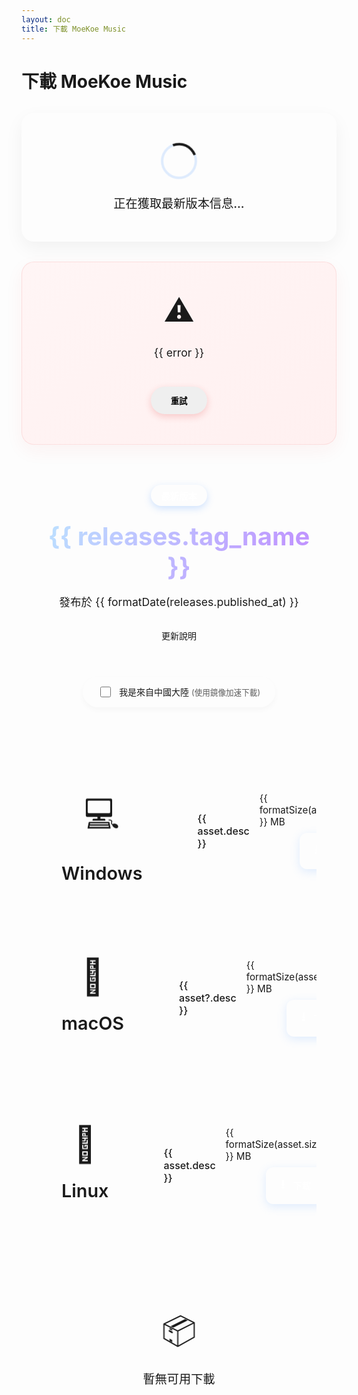 ```yaml
---
layout: doc
title: 下載 MoeKoe Music
---
```


# 下載 MoeKoe Music

<script setup>
import { ref, onMounted, computed } from 'vue'

const releases = ref({})
const loading = ref(true)
const error = ref(null)
const useProxy = ref(false)

const getSystemInfo = (fileName) => {
  if (fileName.endsWith('.exe')) return { icon: '💻', name: 'Windows', desc: 'Windows 安裝程式' }
  if (fileName.endsWith('.AppImage')) return { icon: '🐧', name: 'Linux', desc: 'Linux AppImage 可執行檔案' }
  if (fileName.endsWith('.deb')) return { icon: '🐧', name: 'Linux (Debian)', desc: 'Debian/Ubuntu 安裝包' }
  if (fileName.endsWith('.dmg')) return { icon: '🍎', name: 'macOS', desc: 'macOS 安裝鏡像' }
  if (fileName.endsWith('mac.zip')) return { icon: '🍎', name: 'macOS', desc: 'macOS 壓縮包' }
  return { icon: '📦', name: '其他', desc: '其他格式' }
}

const groupedAssets = computed(() => {
  return releases.value.assets
    .filter(a => a.size > 10 * 1024 * 1024) 
    .reduce((acc, asset) => {
      const info = getSystemInfo(asset.name)
      if (info.name.includes('Windows')) acc.windows.push({ ...asset, ...info })
      else if (info.name.includes('macOS')) acc.mac.push({ ...asset, ...info })
      else if (info.name.includes('Linux')) acc.linux.push({ ...asset, ...info })
      return acc
    }, { windows: [], mac: [], linux: [] })
})

const fetchReleaseInfo = async () => {
  try {
    const apiUrl = `https://api.github.com/repos/iAJue/MoeKoeMusic/releases/latest`
    
    const controller = new AbortController()
    const timeoutId = setTimeout(() => controller.abort(), 10000) 
    
    const response = await fetch(apiUrl, {
      headers: { 'Accept': 'application/vnd.github.v3+json' },
      signal: controller.signal
    })
    
    clearTimeout(timeoutId)
    
    if (!response.ok) {
      const errorData = await response.json()
      throw new Error(response.status === 403 ? `${errorData.message}` : `獲取失敗: ${response.status}`)
    }
    
    releases.value = await response.json()
    loading.value = false
  } catch (e) {
    if (e.name === 'AbortError') {
      error.value = '請求超時，請稍後再試'
    } else {
      error.value = e.message || '獲取版本信息失敗，請稍後再試'
    }
    loading.value = false
  }
}

onMounted(() => {
  fetchReleaseInfo()
})

const formatDate = (dateString) => {
  const date = new Date(dateString)
  return date.toLocaleDateString('zh-TW', {
    year: 'numeric',
    month: 'long',
    day: 'numeric'
  })
}

const formatSize = (bytes) => {
  const mb = bytes / 1024 / 1024
  return mb.toFixed(1)
}
</script>

<div v-if="loading" class="loading">
  <div class="loading-spinner"></div>
  <div class="loading-text">正在獲取最新版本信息...</div>
</div>

<div v-else-if="error" class="error">
  <div class="error-icon">⚠</div>
  <div class="error-message">{{ error }}</div>
  <button @click="fetchReleaseInfo" class="retry-button">重試</button>
</div>

<div v-else class="download-section">
  <div class="download-header">
    <div class="version-info">
      <div class="version-badge">最新版本</div>
      <h2 class="version-number">{{ releases.tag_name }}</h2>
      <p class="release-date">發布於 {{ formatDate(releases.published_at) }}</p>
      <div class="release-notes" v-if="releases.body">
        <details>
          <summary>更新說明</summary>
          <div class="release-notes-content">{{ releases.body }}</div>
        </details>
      </div>
    </div>
    <div class="region-selector">
      <label class="checkbox-label">
        <input type="checkbox" v-model="useProxy">
        <span>我是來自中國大陸 <span class="region-hint"> (使用鏡像加速下載)</span></span>
      </label>
    </div>
  </div>
  
  <div class="download-options">
    <!-- Windows 下載 -->
    <div class="platform-group" v-if="groupedAssets.windows.length">
      <div class="platform-header">
        <div class="platform-icon-large">💻</div>
        <h3 class="platform-title">Windows</h3>
      </div>
      <div class="platform-downloads">
        <div v-for="asset in groupedAssets.windows" :key="asset?.id" class="download-item">
          <div class="download-item-content">
            <div class="download-item-header">
              <div class="download-item-desc">{{ asset.desc }}</div>
            </div>
            <div class="download-item-footer">
              <div class="download-info">{{ formatSize(asset.size) }} MB</div>
              <a :href="useProxy ? `https://gh-proxy.com/${asset.browser_download_url}` : asset.browser_download_url" class="download-button" target="_blank">
                <span class="download-icon">⭳</span>
                <span>下載</span>
              </a>
            </div>
          </div>
        </div>
      </div>
    </div>
    <!-- macOS 下載 -->
    <div class="platform-group" v-if="groupedAssets.mac.length">
      <div class="platform-header">
        <div class="platform-icon-large">🍎</div>
        <h3 class="platform-title">macOS</h3>
      </div>
      <div class="platform-downloads">
        <div v-for="asset in groupedAssets.mac" :key="asset?.id" class="download-item">
          <div class="download-item-content">
            <div class="download-item-header">
              <div class="download-item-desc">{{ asset?.desc }}</div>
            </div>
            <div class="download-item-footer">
              <div class="download-info">{{ formatSize(asset.size) }} MB</div>
              <a :href="useProxy ? `https://gh-proxy.com/${asset.browser_download_url}` : asset.browser_download_url" class="download-button" target="_blank">
                <span class="download-icon">⭳</span>
                <span>下載</span>
              </a>
            </div>
          </div>
        </div>
      </div>
    </div>
    <!-- Linux 下載 -->
    <div class="platform-group" v-if="groupedAssets.linux.length">
      <div class="platform-header">
        <div class="platform-icon-large">🐧</div>
        <h3 class="platform-title">Linux</h3>
      </div>
      <div class="platform-downloads">
        <div v-for="asset in groupedAssets.linux" :key="asset?.id" class="download-item">
          <div class="download-item-content">
            <div class="download-item-header">
              <div class="download-item-desc">{{ asset.desc }}</div>
            </div>
            <div class="download-item-footer">
              <div class="download-info">{{ formatSize(asset.size) }} MB</div>
              <a :href="useProxy ? `https://gh-proxy.com/${asset.browser_download_url}` : asset.browser_download_url" class="download-button" target="_blank">
                <span class="download-icon">⭳</span>
                <span>下載</span>
              </a>
            </div>
          </div>
        </div>
      </div>
    </div>
    <div class="no-downloads" v-if="!groupedAssets.windows.length && !groupedAssets.mac.length && !groupedAssets.linux.length">
      <div class="no-downloads-icon">📦</div>
      <div class="no-downloads-text">暫無可用下載</div>
    </div>
  </div>
</div>


<style scoped>
/* 基础动画 */
@keyframes spin {
  to { transform: rotate(360deg); }
}

@keyframes shake {
  0%, 100% { transform: translateX(0); }
  25% { transform: translateX(-5px); }
  75% { transform: translateX(5px); }
}

@keyframes fadeIn {
  from { opacity: 0; }
  to { opacity: 1; }
}

@keyframes slideDown {
  from { transform: translateY(-20px); opacity: 0; }
  to { transform: translateY(0); opacity: 1; }
}

@keyframes slideUp {
  from { transform: translateY(20px); opacity: 0; }
  to { transform: translateY(0); opacity: 1; }
}

@keyframes pulse {
  0% { transform: scale(1); }
  50% { transform: scale(1.05); }
  100% { transform: scale(1); }
}

@keyframes float {
  0% { transform: translateY(0px); }
  50% { transform: translateY(-8px); }
  100% { transform: translateY(0px); }
}

@keyframes rainbow {
  0% { filter: hue-rotate(0deg); }
  100% { filter: hue-rotate(360deg); }
}

/* 加载状态 */
.loading {
  text-align: center;
  padding: 3rem;
  border-radius: 20px;
  margin: 2rem auto;
  max-width: 500px;
  background: linear-gradient(145deg, var(--vp-c-bg-soft) 0%, var(--vp-c-bg-mute) 100%);
  box-shadow: 0 10px 30px rgba(0, 0, 0, 0.05);
  position: relative;
  overflow: hidden;
  animation: fadeIn 0.5s ease-out;
  display: flex;
  flex-direction: column;
  align-items: center;
  justify-content: center;
  gap: 1.5rem;
}

.loading::before {
  content: '';
  position: absolute;
  top: 0;
  left: 0;
  right: 0;
  height: 4px;
  background: linear-gradient(90deg, var(--vp-c-brand-light), var(--vp-c-brand-dark));
  z-index: 1;
}

.loading-spinner {
  width: 50px;
  height: 50px;
  border: 4px solid rgba(102, 166, 255, 0.2);
  border-radius: 50%;
  border-top-color: var(--vp-c-brand);
  animation: spin 1s linear infinite;
}

.loading-text {
  font-size: 1.2rem;
  font-weight: 500;
  color: var(--vp-c-text-1);
}

/* 错误状态 */
.error {
  text-align: center;
  padding: 3rem;
  border-radius: 20px;
  margin: 2rem auto;
  max-width: 500px;
  background: linear-gradient(145deg, #fff5f5 0%, #fff0f0 100%);
  border: 1px solid rgba(220, 38, 38, 0.1);
  box-shadow: 0 10px 30px rgba(220, 38, 38, 0.05);
  animation: fadeIn 0.5s ease-out;
  display: flex;
  flex-direction: column;
  align-items: center;
  justify-content: center;
  gap: 1rem;
}

.error-icon {
  font-size: 3rem;
  color: var(--vp-c-danger);
  animation: shake 0.5s ease-in-out;
  margin-bottom: 0.5rem;
}

.error-message {
  font-size: 1.1rem;
  line-height: 1.6;
  color: var(--vp-c-danger-dark);
  margin-bottom: 1.5rem;
  max-width: 400px;
}

.retry-button {
  border: none;
  padding: 0.8rem 2rem;
  border-radius: 30px;
  font-weight: 600;
  cursor: pointer;
  transition: all 0.3s ease;
  box-shadow: 0 4px 12px rgba(220, 38, 38, 0.2);
}

.retry-button:hover {
  background: var(--vp-c-danger-dark);
  transform: translateY(-2px);
  box-shadow: 0 6px 16px rgba(220, 38, 38, 0.3);
}

/* 下载区域 */
.download-section {
  max-width: 1100px;
  margin: 0 auto;
  padding: 2rem;
}

.download-header {
  display: flex;
  flex-direction: column;
  align-items: center;
  margin-bottom: 3rem;
  position: relative;
  padding-bottom: 2rem;
  border-bottom: 1px solid var(--vp-c-divider);
}

.version-info {
  text-align: center;
  margin-bottom: 2rem;
  animation: slideDown 0.5s ease-out;
}

.version-badge {
  display: inline-block;
  background: linear-gradient(120deg, var(--vp-c-brand-light) 0%, var(--vp-c-brand-dark) 100%);
  color: white;
  padding: 0.4rem 1rem;
  border-radius: 30px;
  font-weight: 600;
  font-size: 0.9rem;
  margin-bottom: 1rem;
  box-shadow: 0 4px 12px rgba(102, 166, 255, 0.3);
}

.version-number {
  font-size: 2.5rem;
  font-weight: 700;
  margin: 0.5rem 0;
  background: linear-gradient(120deg, #89f7fe 0%, #66a6ff 100%);
  -webkit-background-clip: text;
  background-clip: text;
  -webkit-text-fill-color: transparent;
  animation: rainbow 8s linear infinite;
}

.release-date {
  color: var(--vp-c-text-2);
  font-size: 1.1rem;
  margin-bottom: 1rem;
}

.release-notes {
  margin-top: 1.5rem;
  width: 100%;
  max-width: 600px;
}

.release-notes summary {
  cursor: pointer;
  color: var(--vp-c-brand);
  font-weight: 500;
  padding: 0.5rem 1rem;
  border-radius: 8px;
  background: var(--vp-c-bg-soft);
  transition: all 0.3s ease;
  display: inline-block;
}

.release-notes summary:hover {
  background: var(--vp-c-bg-mute);
  color: var(--vp-c-brand-dark);
}

.release-notes-content {
  margin-top: 1rem;
  padding: 1rem;
  background: var(--vp-c-bg-soft);
  border-radius: 8px;
  font-size: 0.95rem;
  line-height: 1.6;
  color: var(--vp-c-text-1);
  white-space: pre-line;
  max-height: 300px;
  overflow-y: auto;
}

.region-selector {
  margin-top: 1rem;
  animation: slideDown 0.6s ease-out;
}

.checkbox-label {
  display: inline-flex;
  align-items: center;
  cursor: pointer;
  user-select: none;
  color: var(--vp-c-text-1);
  background: var(--vp-c-bg-soft);
  padding: 0.8rem 1.5rem;
  border-radius: 30px;
  transition: all 0.3s ease;
  box-shadow: 0 4px 10px rgba(0, 0, 0, 0.03);
}

.checkbox-label:hover {
  background: var(--vp-c-bg-mute);
  transform: translateY(-1px);
  box-shadow: 0 6px 15px rgba(0, 0, 0, 0.05);
}

.checkbox-label input[type="checkbox"] {
  margin-right: 0.8rem;
  width: 1.3em;
  height: 1.3em;
  border-radius: 4px;
  border: 2px solid var(--vp-c-brand);
  transition: all 0.2s;
  cursor: pointer;
  position: relative;
}

.region-hint {
  opacity: 0.7;
  font-size: 0.9em;
}

/* 下载选项 */
.download-options {
  display: flex;
  flex-direction: column;
  gap: 2rem;
  animation: slideUp 0.6s ease-out;
}

.platform-group {
  display: flex;
  gap: 2rem;
  background: var(--vp-c-bg-soft);
  border-radius: 20px;
  padding: 2rem;
  border: 1px solid var(--vp-c-divider);
  transition: all 0.3s ease;
  position: relative;
  overflow: hidden;
}

.platform-header {
  display: flex;
  flex-direction: column;
  align-items: center;
  padding-right: 2rem;
  border-right: 1px solid var(--vp-c-divider);
}

.platform-icon-large {
  font-size: 3.5rem;
  margin-bottom: 1rem;
  animation: float 3s ease-in-out infinite;
  margin-top:25px
}

.platform-title {
  font-size: 1.8rem;
  font-weight: 600;
  color: var(--vp-c-text-1);
  margin: 0;
}

.platform-downloads {
  flex: 1;
  display: flex;
  flex-direction: column;
  gap: 1.5rem;
}

.download-item-content {
  padding: 1.5rem;
  display: flex;
  justify-content: space-between;
  align-items: center;
  gap: 1rem;
}

.download-item-header {
  margin-bottom: 0;
  flex: 1;
}

.download-item-desc {
  color: var(--vp-c-text-1);
  font-size: 1rem;
  font-weight: 500;
}

.download-item-footer {
  margin-top: 0;
  display: flex;
  flex-direction: column;
  align-items: flex-end;
  gap: 0.5rem;
  min-width: 120px;
}

.download-info {
  font-size: 0.95rem;
  color: var(--vp-c-text-2);
  display: flex;
  align-items: center;
  gap: 0.5rem;
}

.download-button {
  display: inline-flex!important;
  align-items: center!important;
  justify-content: center!important;
  background: linear-gradient(120deg, var(--vp-c-brand-light) 0%, var(--vp-c-brand) 100%)!important;
  color: white!important;
  padding: 0.8rem 1.5rem!important;
  border-radius: 12px!important;
  text-decoration: none!important;
  font-weight: 600!important;
  transition: all 0.3s ease!important;
  box-shadow: 0 4px 15px rgba(102, 166, 255, 0.2)!important;
}

.download-button:hover {
  transform: translateY(-2px)!important;
  box-shadow: 0 8px 20px rgba(102, 166, 255, 0.4)!important;
}

.download-icon {
  margin-right: 0.8rem;
  font-size: 1.2rem;
}

/* 无下载状态 */
.no-downloads {
  text-align: center;
  padding: 3rem;
  background: var(--vp-c-bg-soft);
  border-radius: 20px;
  margin: 2rem 0;
  animation: fadeIn 0.5s ease-out;
}

.no-downloads-icon {
  font-size: 3rem;
  margin-bottom: 1rem;
  animation: pulse 2s ease-in-out infinite;
}

.no-downloads-text {
  font-size: 1.2rem;
  color: var(--vp-c-text-2);
}

/* 响应式调整 */
@media (max-width: 768px) {
  .platform-group {
    flex-direction: column;
    gap: 1.5rem;
  }

  .platform-header {
    padding-right: 0;
    padding-bottom: 1.5rem;
    border-right: none;
    border-bottom: 1px solid var(--vp-c-divider);
  }
  
  .download-header {
    padding-bottom: 1.5rem;
  }
  
  .version-number {
    font-size: 2rem;
  }
}

@media (max-width: 480px) {
  .download-section {
    padding: 1rem;
  }
  
  .loading, .error {
    padding: 2rem;
  }
  
  .version-badge {
    font-size: 0.8rem;
  }
  
  .platform-icon-large {
    font-size: 2rem;
  }
  
  .platform-title {
    font-size: 1.5rem;
  }
}

@media (max-width: 640px) {
  .download-item-content {
    flex-direction: column;
    align-items: stretch;
  }

  .download-item-footer {
    align-items: stretch;
    margin-top: 1rem;
  }

  .download-info {
    text-align: center;
  }
}

/* 添加最高优先级到所有样式 */
:deep(.platform-group) {
  display: flex !important;
  gap: 2rem !important;
  background: var(--vp-c-bg-soft) !important;
  border-radius: 20px !important;
  padding: 2rem !important;
  border: 1px solid var(--vp-c-divider) !important;
  transition: all 0.3s ease !important;
  position: relative !important;
  overflow: hidden !important;
}

:deep(.platform-header) {
  display: flex !important;
  flex-direction: column !important;
  align-items: center !important;
  min-width: 200px !important;
  padding-right: 2rem !important;
  border-right: 1px solid var(--vp-c-divider) !important;
}

:deep(.platform-icon-large) {
  font-size: 3.5rem !important;
  margin-bottom: 1rem !important;
  animation: float 3s ease-in-out infinite !important;
}

:deep(.platform-title) {
  font-size: 1.8rem !important;
  font-weight: 600 !important;
  color: var(--vp-c-text-1) !important;
  margin: 0 !important;
}

:deep(.platform-downloads) {
  flex: 1 !important;
  display: flex !important;
  flex-direction: column !important;
  gap: 1.5rem !important;
}

:deep(.download-item) {
  width: 100% !important;
  background: var(--vp-c-bg) !important;
  border-radius: 16px !important;
  overflow: hidden !important;
  transition: all 0.3s ease !important;
  border: 1px solid var(--vp-c-divider) !important;
  box-shadow: 0 4px 20px rgba(0, 0, 0, 0.03) !important;
}

:deep(.download-item-content) {
  padding: 1.5rem !important;
  display: flex !important;
  justify-content: space-between !important;
  align-items: center !important;
  gap: 1rem !important;
}

:deep(.download-item-header) {
  margin-bottom: 0 !important;
  flex: 1 !important;
}

:deep(.download-item-desc) {
  color: var(--vp-c-text-1) !important;
  font-size: 1rem !important;
  font-weight: 500 !important;
}

:deep(.download-item-footer) {
  margin-top: 0 !important;
  display: flex !important;
  flex-direction: column !important;
  align-items: flex-end !important;
  gap: 0.5rem !important;
  min-width: 120px !important;
}

:deep(.download-info) {
  font-size: 0.95rem !important;
  color: var(--vp-c-text-2) !important;
}

:deep(.download-button) {
  display: inline-flex !important;
  align-items: center !important;
  justify-content: center !important;
  background: linear-gradient(120deg, var(--vp-c-brand-light) 0%, var(--vp-c-brand) 100%) !important;
  color: white !important;
  padding: 0.8rem 1.5rem !important;
  border-radius: 12px !important;
  text-decoration: none !important;
  font-weight: 600 !important;
  transition: all 0.3s ease !important;
  box-shadow: 0 4px 15px rgba(102, 166, 255, 0.2) !important;
}

:deep(.download-button:hover) {
  transform: translateY(-2px) !important;
  box-shadow: 0 8px 20px rgba(102, 166, 255, 0.4) !important;
}

/* 响应式样式也添加最高优先级 */
@media (max-width: 768px) {
  :deep(.platform-group) {
    flex-direction: column !important;
    gap: 1.5rem !important;
  }

  :deep(.platform-header) {
    padding-right: 0 !important;
    padding-bottom: 1.5rem !important;
    border-right: none !important;
    border-bottom: 1px solid var(--vp-c-divider) !important;
  }
}

@media (max-width: 640px) {
  :deep(.download-item-content) {
    flex-direction: column !important;
    align-items: stretch !important;
  }

  :deep(.download-item-footer) {
    align-items: stretch !important;
    margin-top: 1rem !important;
  }

  :deep(.download-info) {
    text-align: center !important;
  }
}
</style>
